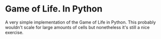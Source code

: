 Game of Life. In Python
=======================

A very simple implementation of the Game of Life in Python.
This probably wouldn't scale for large amounts of cells but nonetheless
it's still a nice exercise.